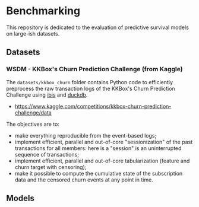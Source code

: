 # Benchmarking 

This repository is dedicated to the evaluation of predictive survival models on large-ish datasets.


## Datasets

### WSDM - KKBox's Churn Prediction Challenge (from Kaggle)

The `datasets/kkbox_churn` folder contains Python code to efficiently
preprocess the raw transaction logs of the KKBox's Churn Prediction Challenge
using [ibis](https://ibis-project.org) and [duckdb](https://duckdb.org).

- https://www.kaggle.com/competitions/kkbox-churn-prediction-challenge/data

The objectives are to:

- make everything reproducible from the event-based logs;
- implement efficient, parallel and out-of-core "sessionization" of the past
  transactions for all members: here is a "session" is an uninterrupted
  sequence of transactions;
- implement efficient, parallel and out-of-core tabularization (feature
  and churn target with censoring);
- make it possible to compute the cumulative state of the subscription data
  and the censored churn events at any point in time.

## Models


